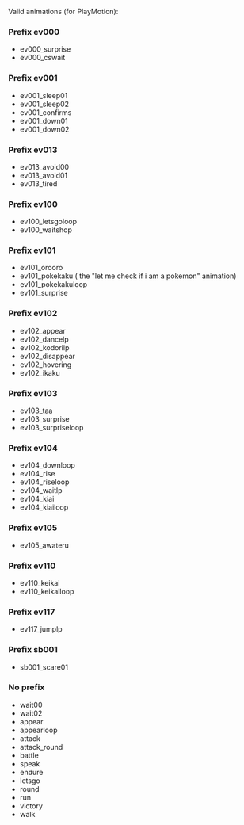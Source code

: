 Valid animations (for PlayMotion):

### Prefix ev000
- ev000_surprise
- ev000_cswait

### Prefix ev001
- ev001_sleep01
- ev001_sleep02
- ev001_confirms
- ev001_down01
- ev001_down02

### Prefix ev013
- ev013_avoid00
- ev013_avoid01
- ev013_tired

### Prefix ev100
- ev100_letsgoloop
- ev100_waitshop

### Prefix ev101
- ev101_orooro
- ev101_pokekaku ( the "let me check if i am a pokemon" animation)
- ev101_pokekakuloop
- ev101_surprise

### Prefix ev102
- ev102_appear
- ev102_dancelp
- ev102_kodorilp
- ev102_disappear
- ev102_hovering
- ev102_ikaku

### Prefix ev103
- ev103_taa
- ev103_surprise
- ev103_surpriseloop

### Prefix ev104
- ev104_downloop
- ev104_rise
- ev104_riseloop
- ev104_waitlp
- ev104_kiai
- ev104_kiailoop

### Prefix ev105
- ev105_awateru

### Prefix ev110
- ev110_keikai
- ev110_keikailoop

### Prefix ev117
- ev117_jumplp

### Prefix sb001
- sb001_scare01

### No prefix
- wait00
- wait02
- appear
- appearloop
- attack
- attack_round
- battle
- speak
- endure
- letsgo
- round
- run
- victory
- walk
